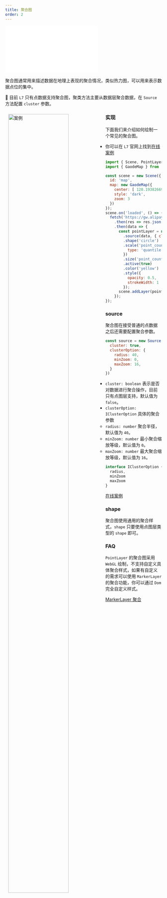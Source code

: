 ```yaml
---
title: 聚合图
order: 2
---
```

<embed src="@/docs/common/style.md"></embed>

聚合图通常用来描述数据在地理上表现的聚合情况，类似热力图，可以用来表示数据点位的集中。    

🌟 目前 `L7` 只有点数据支持聚合图，聚类方法主要从数据层聚合数据，在 `Source` 方法配置 `cluster` 参数。

<div>
  <div style="width:60%;float:left; margin: 10px;">
    <img  width="80%" alt="案例" src='https://gw.alipayobjects.com/mdn/antv_site/afts/img/A*paQsRKykjL4AAAAAAAAAAABkARQnAQ'>
  </div>
</div>

### 实现

下面我们来介绍如何绘制一个常见的聚合图。

- 你可以在 `L7` 官网上找到[在线案例](/zh/examples/point/cluster/#cluster)

```js
import { Scene, PointLayer } from '@antv/l7';
import { GaodeMap } from '@antv/l7-maps';

const scene = new Scene({
  id: 'map',
  map: new GaodeMap({
    center: [ 120.19382669582967, 30.258134 ],
    style: 'dark',
    zoom: 3
  })
});
scene.on('loaded', () => {
  fetch('https://gw.alipayobjects.com/os/basement_prod/d3564b06-670f-46ea-8edb-842f7010a7c6.json')
    .then(res => res.json())
    .then(data => {
      const pointLayer = new PointLayer({})
        .source(data, { cluster: true })
        .shape('circle')
        .scale('point_count', {
          type: 'quantile'
        })
        .size('point_count', [ 5, 10, 15, 20, 25 ])
        .active(true)
        .color('yellow')
        .style({
          opacity: 0.5,
          strokeWidth: 1
        });
      scene.addLayer(pointLayer);
    });
});
```

### source

聚合图在接受普通的点数据之后还需要配置聚合参数。

```js
const source = new Source(data, {
  cluster: true,
  clusterOption: {
    radius: 40,
    minZoom: 0,
    maxZoom: 16,
  }
})
```

- `cluster: boolean` 表示是否对数据进行聚合操作，目前只有点图层支持，默认值为 `false`。
- `clusterOption: IClusterOption` 具体的聚合参数
  - `radius: number` 聚合半径，默认值为 `40`。
  - `minZoom: number` 最小聚合缩放等级，默认值为 `0`。
  - `maxZoom: number` 最大聚合缩放等级，默认值为 `16`。

```js
interface IClusterOption {
  radius,
  minZoom
  maxZoom
}
```

[在线案例](/zh/examples/point/cluster#cluster)

### shape

聚合图使用通用的聚合样式，`shape` 只要使用点图层类型的 `shape` 即可。

### FAQ

`PointLayer` 的聚合图采用 `WebGL` 绘制，不支持自定义具体聚合样式，如果有自定义的需求可以使用 `MarkerLayer` 的聚合功能，你可以通过 `Dom` 完全自定义样式。

[MarkerLayer 聚合](/zh/docs/api/component/markerLayer)
